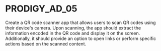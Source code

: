 # PRODIGY_AD_05
Create a QR code scanner app that allows users to scan QR codes using their device's camera. Upon scanning, the app should extract the information encoded in the QR code and display it on the screen. Additionally, it should provide an option to open links or perform specific actions based on the scanned content.
